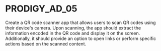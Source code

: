 # PRODIGY_AD_05
Create a QR code scanner app that allows users to scan QR codes using their device's camera. Upon scanning, the app should extract the information encoded in the QR code and display it on the screen. Additionally, it should provide an option to open links or perform specific actions based on the scanned content.
